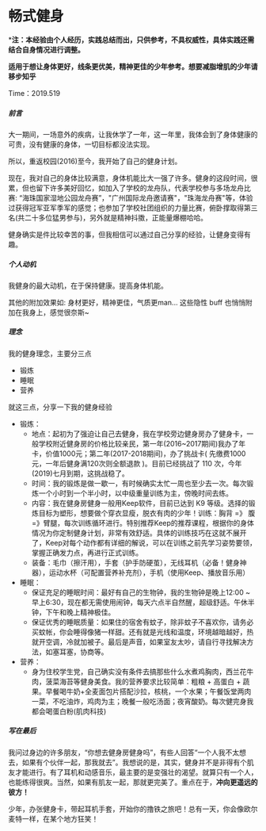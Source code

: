 # 畅式健身

***注：本经验由个人经历，实践总结而出，只供参考，不具权威性，具体实践还需结合自身情况进行调整。**

**适用于想让身体更好，线条更优美，精神更佳的少年参考。想要减脂增肌的少年请移步知乎**

Time：2019.519



##### 前言

大一期间，一场意外的疾病，让我休学了一年，这一年里，我体会到了身体健康的可贵，没有健康的身体，一切目标都没法实现。

所以，重返校园(2016)至今，我开始了自己的健身计划。

现在，我对自己的身体比较满意，身体机能比大一强了许多。健身的这段时间，很累，但也留下许多美好回忆，如加入了学校的龙舟队，代表学校参与多场龙舟比赛: “海珠国家湿地公园龙舟赛”，"广州国际龙舟邀请赛"，"珠海龙舟赛"等，体验过获得冠军亚军季军的感觉；也参加了学校社团组织的力量比赛，俯卧撑取得第三名(共二十多位猛男参与)，另外就是精神抖擞，正能量爆棚哈哈。

健身确实是件比较幸苦的事，但我相信可以通过自己分享的经验，让健身变得有趣。



##### 个人动机

我健身的最大动机，在于保持健康。提高身体机能。

其他的附加效果如: 身材更好，精神更佳，气质更man... 这些隐性 buff 也悄悄附加在我身上，感觉很奈斯~



##### 理念

我的健身理念，主要分三点

- 锻炼 
- 睡眠 
- 营养 

就这三点，分享一下我的健身经验

- 锻炼：
  - 地点：起初为了强迫让自己去健身，我在学校旁边健身房办了健身卡，一般学校附近健身房的价格比较亲民，第一年(2016~2017期间)我办了年卡，价值1000元；第二年(2017-2018期间)，办了挑战卡( 先缴费1000元，一年后健身满120次则全额退款 )。目前已经挑战了 110 次，今年(2019)七月到期，这挑战稳了。
  - 时间：我的锻炼是做一歇一，有时候确实太忙一周也至少去一次。每次锻炼一个小时到一个半小时，以中级重量训练为主，傍晚时间去练。
  - 内容：我在健身房健身一般用Keep软件，目前已达到 K9 等级。选择的锻炼目标为塑形，想要做个穿衣显瘦，脱衣有肉的少年！训练：胸背 =》 腹 =》臂腿，每次训练循环进行。特别推荐Keep的推荐课程，根据你的身体情况为你定制健身计划，非常有效舒适。具体的训练技巧在这就不展开了，Keep对每个动作都有详细的解说，可以在训练之前先学习姿势要领，掌握正确发力点，再进行正式训练。
  - 装备：毛巾（擦汗用），手套（护手防硬茧），无线耳机（必备！健身神器），运动水杯（可配置营养补充剂），手机（使用Keep、播放音乐用）
- 睡眠：
  - 保证充足的睡眠时间：最好有自己的生物钟，我的生物钟是晚上12:00 ~ 早上6:30，现在都无需使用闹钟，每天六点半自然醒，超级舒适。午休半钟，下午和晚上精神极佳。
  - 保证优秀的睡眠质量：如果住的宿舍有蚊子，除非蚊子不喜欢你，请务必买蚊帐，你会睡得像猪一样甜。还有就是光线和温度，环境越暗越好，热就开空调，冷就加被子。最后是声音，如果室友太吵，请自行寻找解决方法，如塞耳塞，协商等。
- 营养：
  - 身为住校学生党，自己确实没有条件去搞那些什么水煮鸡胸肉，西兰花牛肉，菠菜海苔等健身美食。我的营养要求比较简单：粗粮 + 高蛋白 + 蔬果。早餐喝牛奶+全麦面包片搭配沙拉，核桃，一个水果；午餐饭堂两肉一菜，不吃油炸，鸡肉为主；晚餐一般吃汤面；夜宵酸奶。每次健完身我都会喝蛋白粉(肌肉科技)



##### 写在最后

我问过身边的许多朋友，“你想去健身房健身吗”，有些人回答“一个人我不太想去，如果有个伙伴一起，那我就去”。我想说的是，其实，健身并不是非得有个肌友才能进行。有了耳机和动感音乐，最主要的是变强壮的渴望。就算只有一个人，也能练得很爽。当然，如果有肌友一起，那就更完美了。重点在于，**冲向更遥远的彼方！**



少年，办张健身卡，带起耳机手套，开始你的撸铁之旅吧！总有一天，你会像欧尔麦特一样，在某个地方狂笑！
